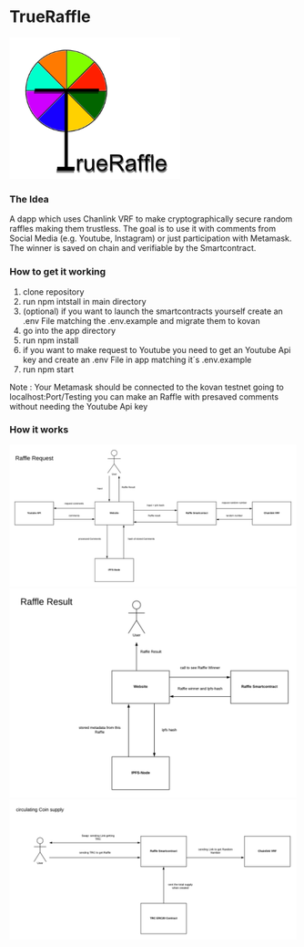 # TrueRaffle

<img src="Logo.png" alt="Logo" width="300"/>

### The Idea
A dapp which uses Chanlink VRF to make cryptographically secure random raffles making them trustless.
The goal is to use it with comments from Social Media (e.g. Youtube, Instagram) or just participation with Metamask.
The winner is saved on chain and verifiable by the Smartcontract.


### How to get it working
1. clone repository
2. run npm intstall in main directory
3. (optional) if you want to launch the smartcontracts yourself create an .env File matching the .env.example and migrate them to kovan
4. go into the app directory
5. run npm install
6. if you want to make request to Youtube you need to get an Youtube Api key and create an .env File in app matching it´s .env.example
7. run npm start

Note : Your Metamask should be connected to the kovan testnet going to localhost:Port/Testing you can make an Raffle with presaved comments without needing the Youtube Api key

### How it works

![Raffle Request](/Images/rafflerequest.png)
![Raffle Request](/Images/raffleresult.png)
![Raffle Request](/Images/Coinsupply.png)

